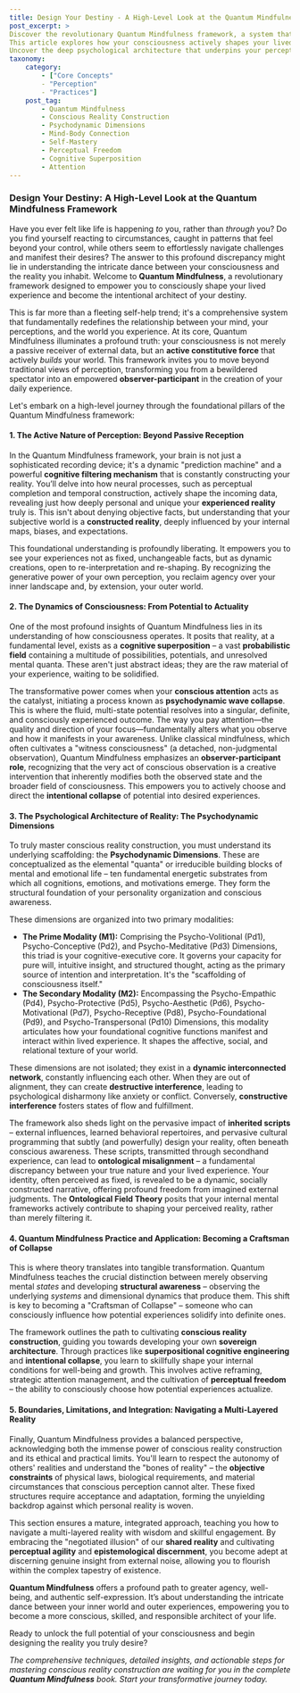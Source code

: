 ```yaml
---
title: Design Your Destiny - A High-Level Look at the Quantum Mindfulness Framework
post_excerpt: >
Discover the revolutionary Quantum Mindfulness framework, a system that redefines your relationship with reality.
This article explores how your consciousness actively shapes your lived experience, guiding you from passive reaction to empowered, intentional creation.
Uncover the deep psychological architecture that underpins your perception and learn how to become a skilled architect of your own reality.
taxonomy:
    category:
        - ["Core Concepts"
        - "Perception"
        - "Practices"]
    post_tag:
        - Quantum Mindfulness
        - Conscious Reality Construction
        - Psychodynamic Dimensions
        - Mind-Body Connection
        - Self-Mastery
        - Perceptual Freedom
        - Cognitive Superposition
        - Attention
---
```

### Design Your Destiny: A High-Level Look at the Quantum Mindfulness Framework

Have you ever felt like life is happening *to* you, rather than *through* you? Do you find yourself reacting to circumstances, caught in patterns that feel beyond your control, while others seem to effortlessly navigate challenges and manifest their desires? The answer to this profound discrepancy might lie in understanding the intricate dance between your consciousness and the reality you inhabit. Welcome to **Quantum Mindfulness**, a revolutionary framework designed to empower you to consciously shape your lived experience and become the intentional architect of your destiny.

This is far more than a fleeting self-help trend; it's a comprehensive system that fundamentally redefines the relationship between your mind, your perceptions, and the world you experience. At its core, Quantum Mindfulness illuminates a profound truth: your consciousness is not merely a passive receiver of external data, but an **active constitutive force** that actively *builds* your world. This framework invites you to move beyond traditional views of perception, transforming you from a bewildered spectator into an empowered **observer-participant** in the creation of your daily experience.

Let's embark on a high-level journey through the foundational pillars of the Quantum Mindfulness framework:

#### 1. The Active Nature of Perception: Beyond Passive Reception

In the Quantum Mindfulness framework, your brain is not just a sophisticated recording device; it's a dynamic "prediction machine" and a powerful **cognitive filtering mechanism** that is constantly constructing your reality. You’ll delve into how neural processes, such as perceptual completion and temporal construction, actively shape the incoming data, revealing just how deeply personal and unique your **experienced reality** truly is. This isn't about denying objective facts, but understanding that your subjective world is a **constructed reality**, deeply influenced by your internal maps, biases, and expectations.

This foundational understanding is profoundly liberating. It empowers you to see your experiences not as fixed, unchangeable facts, but as dynamic creations, open to re-interpretation and re-shaping. By recognizing the generative power of your own perception, you reclaim agency over your inner landscape and, by extension, your outer world.

#### 2. The Dynamics of Consciousness: From Potential to Actuality

One of the most profound insights of Quantum Mindfulness lies in its understanding of how consciousness operates. It posits that reality, at a fundamental level, exists as a **cognitive superposition** – a vast **probabilistic field** containing a multitude of possibilities, potentials, and unresolved mental quanta. These aren't just abstract ideas; they are the raw material of your experience, waiting to be solidified.

The transformative power comes when your **conscious attention** acts as the catalyst, initiating a process known as **psychodynamic wave collapse**. This is where the fluid, multi-state potential resolves into a singular, definite, and consciously experienced outcome. The way you pay attention—the quality and direction of your focus—fundamentally alters what you observe and how it manifests in your awareness. Unlike classical mindfulness, which often cultivates a "witness consciousness" (a detached, non-judgmental observation), Quantum Mindfulness emphasizes an **observer-participant role**, recognizing that the very act of conscious observation is a creative intervention that inherently modifies both the observed state and the broader field of consciousness. This empowers you to actively choose and direct the **intentional collapse** of potential into desired experiences.

#### 3. The Psychological Architecture of Reality: The Psychodynamic Dimensions

To truly master conscious reality construction, you must understand its underlying scaffolding: the **Psychodynamic Dimensions**. These are conceptualized as the elemental "quanta" or irreducible building blocks of mental and emotional life – ten fundamental energetic substrates from which all cognitions, emotions, and motivations emerge. They form the structural foundation of your personality organization and conscious awareness.

These dimensions are organized into two primary modalities:
*   **The Prime Modality (M1):** Comprising the Psycho-Volitional (Pd1), Psycho-Conceptive (Pd2), and Psycho-Meditative (Pd3) Dimensions, this triad is your cognitive-executive core. It governs your capacity for pure will, intuitive insight, and structured thought, acting as the primary source of intention and interpretation. It's the "scaffolding of consciousness itself."
*   **The Secondary Modality (M2):** Encompassing the Psycho-Empathic (Pd4), Psycho-Protective (Pd5), Psycho-Aesthetic (Pd6), Psycho-Motivational (Pd7), Psycho-Receptive (Pd8), Psycho-Foundational (Pd9), and Psycho-Transpersonal (Pd10) Dimensions, this modality articulates how your foundational cognitive functions manifest and interact within lived experience. It shapes the affective, social, and relational texture of your world.

These dimensions are not isolated; they exist in a **dynamic interconnected network**, constantly influencing each other. When they are out of alignment, they can create **destructive interference**, leading to psychological disharmony like anxiety or conflict. Conversely, **constructive interference** fosters states of flow and fulfillment.

The framework also sheds light on the pervasive impact of **inherited scripts** – external influences, learned behavioral repertoires, and pervasive cultural programming that subtly (and powerfully) design your reality, often beneath conscious awareness. These scripts, transmitted through secondhand experience, can lead to **ontological misalignment** – a fundamental discrepancy between your true nature and your lived experience. Your identity, often perceived as fixed, is revealed to be a dynamic, socially constructed narrative, offering profound freedom from imagined external judgments. The **Ontological Field Theory** posits that your internal mental frameworks actively contribute to shaping your perceived reality, rather than merely filtering it.

#### 4. Quantum Mindfulness Practice and Application: Becoming a Craftsman of Collapse

This is where theory translates into tangible transformation. Quantum Mindfulness teaches the crucial distinction between merely observing mental *states* and developing **structural awareness** – observing the underlying *systems* and dimensional dynamics that produce them. This shift is key to becoming a "Craftsman of Collapse" – someone who can consciously influence how potential experiences solidify into definite ones.

The framework outlines the path to cultivating **conscious reality construction**, guiding you towards developing your own **sovereign architecture**. Through practices like **superpositional cognitive engineering** and **intentional collapse**, you learn to skillfully shape your internal conditions for well-being and growth. This involves active reframing, strategic attention management, and the cultivation of **perceptual freedom** – the ability to consciously choose how potential experiences actualize.

#### 5. Boundaries, Limitations, and Integration: Navigating a Multi-Layered Reality

Finally, Quantum Mindfulness provides a balanced perspective, acknowledging both the immense power of conscious reality construction and its ethical and practical limits. You'll learn to respect the autonomy of others' realities and understand the "bones of reality" – the **objective constraints** of physical laws, biological requirements, and material circumstances that conscious perception cannot alter. These fixed structures require acceptance and adaptation, forming the unyielding backdrop against which personal reality is woven.

This section ensures a mature, integrated approach, teaching you how to navigate a multi-layered reality with wisdom and skillful engagement. By embracing the "negotiated illusion" of our **shared reality** and cultivating **perceptual agility** and **epistemological discernment**, you become adept at discerning genuine insight from external noise, allowing you to flourish within the complex tapestry of existence.

**Quantum Mindfulness** offers a profound path to greater agency, well-being, and authentic self-expression. It’s about understanding the intricate dance between your inner world and outer experiences, empowering you to become a more conscious, skilled, and responsible architect of your life.

Ready to unlock the full potential of your consciousness and begin designing the reality you truly desire?

*The comprehensive techniques, detailed insights, and actionable steps for mastering conscious reality construction are waiting for you in the complete **Quantum Mindfulness** book. Start your transformative journey today.*